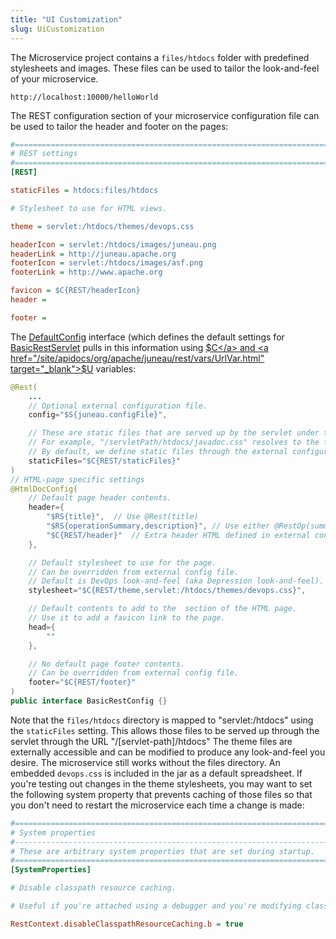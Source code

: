 ```yaml
---
title: "UI Customization"
slug: UiCustomization
---
```


The Microservice project contains a `files/htdocs` folder with predefined stylesheets and images.
These files can be used to tailor the look-and-feel of your microservice.

```text
http://localhost:10000/helloWorld
```

The REST configuration section of your microservice configuration file can be used to tailor the header and footer on
the pages:

```ini
#=======================================================================================================================
# REST settings
#=======================================================================================================================
[REST]

staticFiles = htdocs:files/htdocs

# Stylesheet to use for HTML views.

theme = servlet:/htdocs/themes/devops.css

headerIcon = servlet:/htdocs/images/juneau.png
headerLink = http://juneau.apache.org
footerIcon = servlet:/htdocs/images/asf.png
footerLink = http://www.apache.org

favicon = $C{REST/headerIcon}
header =

footer =
```

The <a href="/site/apidocs/org/apache/juneau/rest/config/DefaultConfig.html" target="_blank">DefaultConfig</a> interface (which defines the default
settings for <a href="/site/apidocs/org/apache/juneau/rest/servlet/BasicRestServlet.html" target="_blank">BasicRestServlet</a> pulls in this
information using <a href="/site/apidocs/org/apache/juneau/config/vars/ConfigVar.html" target="_blank">$C</a> and <a href="/site/apidocs/org/apache/juneau/rest/vars/UrlVar.html" target="_blank">$U</a> variables:

```java
@Rest(
    ...
    // Optional external configuration file.
    config="$S{juneau.configFile}",

    // These are static files that are served up by the servlet under the specified sub-paths.
    // For example, "/servletPath/htdocs/javadoc.css" resolves to the file "[servlet-package]/htdocs/javadoc.css"
    // By default, we define static files through the external configuration file.
    staticFiles="$C{REST/staticFiles}"
)
// HTML-page specific settings
@HtmlDocConfig(
    // Default page header contents.
    header={
        "$RS{title}",  // Use @Rest(title)
        "$RS{operationSummary,description}", // Use either @RestOp(summary) or @Rest(description)
        "$C{REST/header}"  // Extra header HTML defined in external config file.
    },

    // Default stylesheet to use for the page.
    // Can be overridden from external config file.
    // Default is DevOps look-and-feel (aka Depression look-and-feel).
    stylesheet="$C{REST/theme,servlet:/htdocs/themes/devops.css}",

    // Default contents to add to the  section of the HTML page.
    // Use it to add a favicon link to the page.
    head={
        ""
    },

    // No default page footer contents.
    // Can be overridden from external config file.
    footer="$C{REST/footer}"
)
public interface BasicRestConfig {}
```

Note that the `files/htdocs` directory is mapped to "servlet:/htdocs" using the `staticFiles` setting.
This allows those files to be served up through the servlet through the URL "/[servlet-path]/htdocs" The theme files are
externally accessible and can be modified to produce any look-and-feel you desire.
The microservice still works without the files directory.
An embedded `devops.css` is included in the jar as a default spreadsheet.
If you're testing out changes in the theme stylesheets, you may want to set the following system property that prevents
caching of those files so that you don't need to restart the microservice each time a change is made:

```ini
#=======================================================================================================================
# System properties
#-----------------------------------------------------------------------------------------------------------------------
# These are arbitrary system properties that are set during startup.
#=======================================================================================================================
[SystemProperties]

# Disable classpath resource caching.

# Useful if you're attached using a debugger and you're modifying classpath resources while running.

RestContext.disableClasspathResourceCaching.b = true
```
